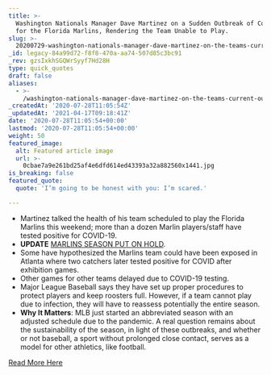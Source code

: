 ```yaml
---
title: >-
  Washington Nationals Manager Dave Martinez on a Sudden Outbreak of Covid-19
  for the Florida Marlins, Rendering the Team Unable to Play.
slug: >-
  20200729-washington-nationals-manager-dave-martinez-on-the-teams-current-outbreak-of-covid-19
_id: legacy-84a99d72-f8f8-470a-aa74-507d85c3bc91
_rev: gzsIxkhSGQWrSyyf7Hd28H
type: quick_quotes
draft: false
aliases:
  - >-
    /washington-nationals-manager-dave-martinez-on-the-teams-current-outbreak-of-covid-19/
_createdAt: '2020-07-28T11:05:54Z'
_updatedAt: '2021-04-17T09:18:41Z'
date: '2020-07-28T11:05:54+00:00'
lastmod: '2020-07-28T11:05:54+00:00'
weight: 50
featured_image:
  alt: Featured article image
  url: >-
    0cbae7a9e261bd25af4e6dfd614ed43393a32a882560x1441.jpg
is_breaking: false
featured_quote:
  quote: 'I’m going to be honest with you: I’m scared.'

---
```

* Martinez talked the health of his team scheduled to play the Florida Marlins this weekend; more than a dozen Marlin players/staff have tested positive for COVID-19.
* **UPDATE** [MARLINS SEASON PUT ON HOLD](https://www.usatoday.com/story/sports/mlb/marlins/2020/07/29/miami-marlins-covid-19-outbreak-latest-updates/5528087002/).
* Some have hypothesized the Marlins team could have been exposed in Atlanta where two catchers later tested positive for COVID after exhibition games.
* Other games for other teams delayed due to COVID-19 testing.
* Major League Baseball says they have set up proper procedures to protect players and keep roosters full. However, if a team cannot play due to infection, they will have to reassess potentially the entire season.
* **Why It Matters**: MLB just started an abbreviated season with an adjusted schedule due to the pandemic. A real question remains about the sustainability of the season, in light of these outbreaks, and whether or not baseball, a sport without prolonged close contact, serves as a model for other athletics, like football.

[Read More Here](https://apnews.com/2bc14b1de86329987bdb1cc76f21c021)
